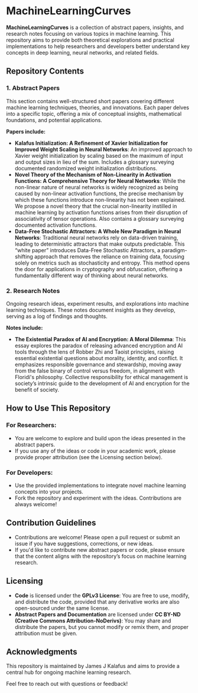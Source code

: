 # MachineLearningCurves

**MachineLearningCurves** is a collection of abstract papers, insights, and research notes focusing on various topics in machine learning. This repository aims to provide both theoretical explorations and practical implementations to help researchers and developers better understand key concepts in deep learning, neural networks, and related fields.

## Repository Contents

### 1. **Abstract Papers**
This section contains well-structured short papers covering different machine learning techniques, theories, and innovations. Each paper delves into a specific topic, offering a mix of conceptual insights, mathematical foundations, and potential applications.

**Papers include:**
- **Kalafus Initialization: A Refinement of Xavier Initialization for Improved Weight Scaling in Neural Networks**: An improved approach to Xavier weight initialization by scaling based on the maximum of input and output sizes in lieu of the sum. Includes a glossary surveying documented randomized weight initialization distributions.
- **Novel Theory of the Mechanism of Non-Linearity in Activation Functions: A Comprehensive Theory for Neural Networks**: While the non-linear nature of neural networks is widely recognized as being caused by non-linear activation functions, the precise mechanism by which these functions introduce non-linearity has not been explained. We propose a novel theory that the crucial non-linearity instilled in machine learning by activation functions arises from their disruption of associativity of tensor operations. Also contains a glossary surveying documented activation functions.
- **Data-Free Stochastic Attractors: A Whole New Paradigm in Neural Networks**: Traditional neural networks rely on data-driven training, leading to deterministic attractors that make outputs predictable. This “white paper” introduces Data-Free Stochastic Attractors, a paradigm-shifting approach that removes the reliance on training data, focusing solely on metrics such as stochasticity and entropy. This method opens the door for applications in cryptography and obfuscation, offering a fundamentally different way of thinking about neural networks.

### 2. **Research Notes**
Ongoing research ideas, experiment results, and explorations into machine learning techniques. These notes document insights as they develop, serving as a log of findings and thoughts.

**Notes include:**
- **The Existential Paradox of AI and Encryption: A Moral Dilemma**: This essay explores the paradox of releasing advanced encryption and AI tools through the lens of Robber Zhi and Taoist principles, raising essential existential questions about morality, identity, and conflict. It emphasizes responsible governance and stewardship, moving away from the false binary of control versus freedom, in alignment with Floridi's philosophy. Collective responsibility for ethical management is society’s intrinsic guide to the development of AI and encryption for the benefit of society.

## How to Use This Repository

### For Researchers:
- You are welcome to explore and build upon the ideas presented in the abstract papers.
- If you use any of the ideas or code in your academic work, please provide proper attribution (see the Licensing section below).

### For Developers:
- Use the provided implementations to integrate novel machine learning concepts into your projects.
- Fork the repository and experiment with the ideas. Contributions are always welcome!

## Contribution Guidelines
- Contributions are welcome! Please open a pull request or submit an issue if you have suggestions, corrections, or new ideas.
- If you'd like to contribute new abstract papers or code, please ensure that the content aligns with the repository’s focus on machine learning research.

## Licensing

- **Code** is licensed under the **GPLv3 License**: You are free to use, modify, and distribute the code, provided that any derivative works are also open-sourced under the same license.
- **Abstract Papers and Documentation** are licensed under **CC BY-ND (Creative Commons Attribution-NoDerivs)**: You may share and distribute the papers, but you cannot modify or remix them, and proper attribution must be given.

## Acknowledgments
This repository is maintained by James J Kalafus and aims to provide a central hub for ongoing machine learning research.

Feel free to reach out with questions or feedback!
